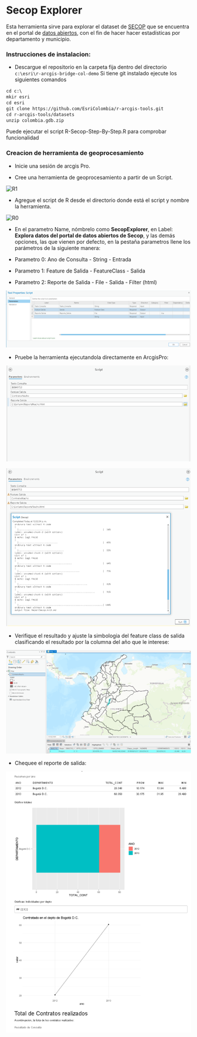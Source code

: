# Secop Explorer

Esta herramienta sirve para explorar el dataset de [SECOP](https://www.datos.gov.co/Gastos-Gubernamentales/SECOP-I/nuxh-53y2) que se encuentra en el portal de [datos abiertos](datos.gov.co), con el fin de hacer hacer estadísticas por departamento y municipio. 

### Instrucciones de instalacion:

- Descargue el repositorio en la carpeta fija dentro del directorio `c:\esri\r-arcgis-bridge-col-demo` Si tiene git instalado ejecute los siguientes comandos

```
cd c:\
mkir esri
cd esri
git clone https://github.com/EsriColombia/r-arcgis-tools.git
cd r-arcgis-tools/datasets
unzip colombia.gdb.zip

```

Puede ejecutar el script R-Secop-Step-By-Step.R para comprobar funcionalidad

### Creacion de herramienta de geoprocesamiento

- Inicie una sesión de arcgis Pro.

- Cree una herramienta de geoprocesamiento a partir de un Script.

![R1](https://farm2.staticflickr.com/1897/42397090460_29cf5b5d0b_o.png)

- Agregue el script de R desde el directorio donde está el script y nombre la herramienta.

![R0](https://farm2.staticflickr.com/1890/29559998707_3f6c61761c_o.png)

- En el parametro Name, nómbrelo como **SecopExplorer**, en Label:  **Explora datos del portal de datos abiertos de Secop**, y las demás opciones, las que vienen por defecto, en la pestaña parametros 
llene los parámetros de la siguiente manera: 

- Parametro 0: Ano de Consulta - String - Entrada
- Parametro 1: Feature de Salida - FeatureClass - Salida
- Parametro 2: Reporte de Salida - File - Salida - Filter (html)

![R2](img/parameters.png)


- Pruebe la herramienta ejecutandola directamente en ArcgisPro:

![R4](img/secopexplorer1.png)

![R5](img/secopexplorer2.png)

- Verifique el resultado y ajuste la simbologia del feature class de salida clasificando el resultado por la columna del año que le interese:

![R6](img/secopexplorer3.png)

- Chequee el reporte de salida:

![R7](img/secopexplorer4.png)